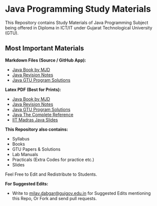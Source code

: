 # Java Programming Study Materials

This Repository contains Study Materials of Java Programming Subject being offered in Diploma in ICT/IT under Gujarat Technological University (GTU).

## Most Important Materials

**Markdown Files (Source / GitHub App):**

- [Java Book by MJD](Notes/Java_Book_MJD.md)
- [Java Revision Notes](Notes/Java_Revision_Notes.md)
- [Java GTU Program Solutions](Paper_Solutions/Java_GTU_Paper_Solutions.md)

**Latex PDF (Best for Prints):**

- [Java Book by MJD](Notes/Java_Book_MJD_Latex.pdf)
- [Java Revision Notes](Notes/Java_Revision_Notes_Latex.pdf)
- [Java GTU Program Solutions](Paper_Solutions/Java_GTU_Paper_Solutions_Latex.pdf)
- [Java The Complete Reference](Books/Java_The_Complete_Reference.pdf)
- [IIT Madras Java Slides](Slides/2201_Java_Slides.pdf)

**This Repository also contains:**

- Syllabus
- Books
- GTU Papers & Solutions
- Lab Manuals
- Practicals (Extra Codes for practice etc.)
- Slides

Feel Free to Edit and Redistribute to Students.

**For Suggested Edits:**

- Write to <milav.dabgar@gujgov.edu.in> for Suggested Edits mentioning this Repo, Or Fork and send pull requests.

